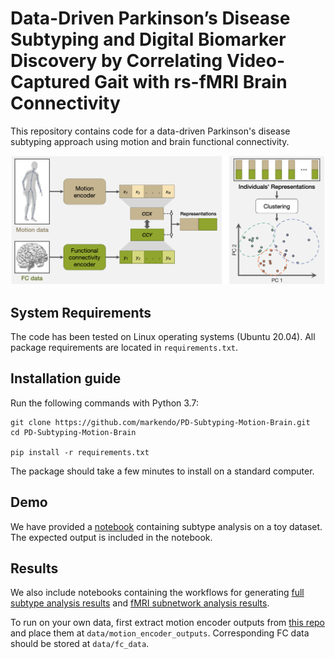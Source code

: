 # Data-Driven Parkinson’s Disease Subtyping and Digital Biomarker Discovery by Correlating Video-Captured Gait with rs-fMRI Brain Connectivity

This repository contains code for a data-driven Parkinson's disease subtyping approach using motion and brain functional connectivity.

![PD-Subtyping-Motion-Brain](figures/PD-Subtyping-Motion-Brain.png)

## System Requirements

The code has been tested on Linux operating systems (Ubuntu 20.04). All package requirements are located in `requirements.txt`.

## Installation guide

Run the following commands with Python 3.7:
```
git clone https://github.com/markendo/PD-Subtyping-Motion-Brain.git
cd PD-Subtyping-Motion-Brain

pip install -r requirements.txt
```
The package should take a few minutes to install on a standard computer.

## Demo

We have provided a [notebook](src/demo_analyze_subtypes.ipynb) containing subtype analysis on a toy dataset. The expected output is included in the notebook.

## Results
We also include notebooks containing the workflows for generating [full subtype analysis results](src/analyze_subtypes_private_data.ipynb) and [fMRI subnetwork analysis results](src/fc_motor_impairment_pred.ipynb). 

To run on your own data, first extract motion encoder outputs from [this repo](https://github.com/markendo/GaitForeMer) and place them at `data/motion_encoder_outputs`. Corresponding FC data should be stored at `data/fc_data`.